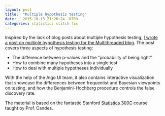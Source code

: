 ```yaml
---
layout: post
title:  "Multiple hypothesis testing"
date:   2015-10-15 21:26:24 -0700
categories: statistics stitch fix
---
```


Inspired by the lack of blog posts about multiple hypothesis testing, [I wrote a post on multiple hypothesis testing for the Multithreaded blog](https://multithreaded.stitchfix.com/blog/2015/10/15/multiple-hypothesis-testing/).
The post covers three aspects of hypothesis testing:

- The difference between p-values and the "probability of being right"
- How to combine many hypotheses into a single test
- How to deal with multiple hypotheses individually

With the help of the Algo UI team, it also contains interactive visualization that showcase the differences between frequentist and Bayesian viewpoints on testing, and how the Benjamini-Hochberg procedure controls the false discovery rate.

The material is based on the fantastic Stanford [Statistics 300C](https://statweb.stanford.edu/~candes/teaching/stats300c/) course taught by Prof. Candes.
